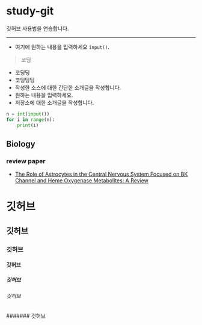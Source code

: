 # study-git
깃허브 사용법을 연습합니다.
***
- 여기에 원하는 내용을 입력하세요 `input()`.
> 코딩
  - 코딩딩
  - 코딩딩딩 
- 작성한 소스에 대한 간단한 소개글을 작성합니다.
- 원하는 내용을 입력하세요.
- 저장소에 대한 소개글을 작성합니다.
```python
n = int(input())
for i in range(n):
    print(i)
```
## Biology
### review paper
  - [The Role of Astrocytes in the Central Nervous System Focused on BK Channel and Heme Oxygenase Metabolites: A Review](https://www.ncbi.nlm.nih.gov/pmc/articles/PMC6562853/, "co-first author")

# 깃허브
## 깃허브
### 깃허브
#### 깃허브
##### 깃허브
###### 깃허브
####### 깃허브
